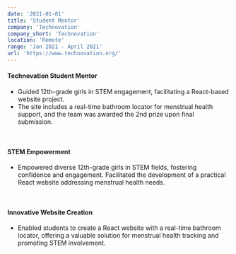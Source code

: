 ```yaml
---
date: '2021-01-01'
title: 'Student Mentor'
company: 'Technovation'
company_short: 'Technovation'
location: 'Remote'
range: 'Jan 2021 - April 2021'
url: 'https://www.technovation.org/'
---
```


#### Technovation Student Mentor
- Guided 12th-grade girls in STEM engagement, facilitating a React-based website project. 
- The site includes a real-time bathroom locator for menstrual health support, and the team was awarded the 2nd prize upon final submission.

<br>

#### STEM Empowerment
- Empowered diverse 12th-grade girls in STEM fields, fostering confidence and engagement. Facilitated the development of a practical React website addressing menstrual health needs.

<br>

#### Innovative Website Creation
- Enabled students to create a React website with a real-time bathroom locator, offering a valuable solution for menstrual health tracking and promoting STEM involvement.
